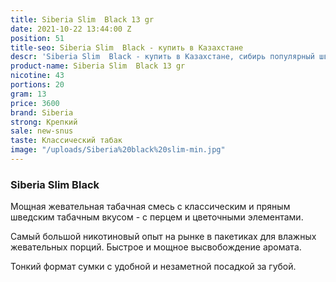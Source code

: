 ```yaml
---
title: Siberia Slim  Black 13 gr
date: 2021-10-22 13:44:00 Z
position: 51
title-seo: Siberia Slim  Black - купить в Казахстане
descr: 'Siberia Slim  Black - купить в Казахстане, сибирь популярный шведский брэнд '
product-name: Siberia Slim  Black 13 gr
nicotine: 43
portions: 20
gram: 13
price: 3600
brand: Siberia
strong: Крепкий
sale: new-snus
taste: Классический табак
image: "/uploads/Siberia%20black%20slim-min.jpg"
---
```


### Siberia Slim  Black

Мощная жевательная табачная смесь с классическим и пряным шведским табачным вкусом - с перцем и цветочными элементами.
 
Самый большой никотиновый опыт на рынке в пакетиках для влажных жевательных порций. Быстрое и мощное высвобождение аромата.
 
Тонкий формат сумки с удобной и незаметной посадкой за губой.